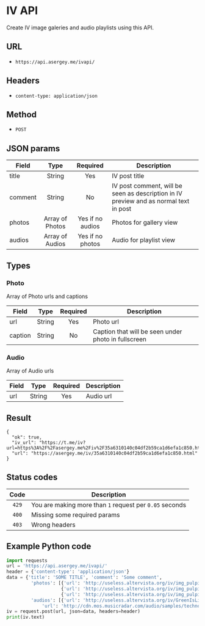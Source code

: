 # IV API

Create IV image galeries and audio playlists using this API.

## URL
- `https://api.asergey.me/ivapi/`

## Headers
- `content-type: application/json`

## Method
- `POST`

## JSON params


| Field        | Type           | Required | Description |
| ------------- |:-------------:| :-----:| ------------- |
| title     | String | Yes | IV post title|
| comment | String     |   No |   IV post comment, will be seen as description in IV preview and as normal text in post|
| photos | Array of Photos  | Yes if no audios | Photos for gallery view |
| audios | Array of Audios  | Yes if no photos | Audio for playlist view  |

## Types
### Photo
Array of Photo urls and captions

| Field        | Type           | Required | Description |
| ------------- |:-------------:| :-----:| ------------- |
| url     | String | Yes | Photo url|
| caption | String     |   No | Caption that will be seen under photo in fullscreen  |

### Audio
Array of Audio urls

| Field        | Type           | Required | Description |
| ------------- |:-------------:| :-----:| ------------- |
| url     | String | Yes | Audio url|


## Result
```
{ 
  "ok": true, 
  "iv_url": "https://t.me/iv?url=https%3A%2F%2Fasergey.me%2Fiv%2F35a6310140c04df2b59ca1d6efa1c850.html&rhash=610fa9e72e9e1a", 
  "url": "https://asergey.me/iv/35a6310140c04df2b59ca1d6efa1c850.html"
}
```

## Status codes
| Code | Description |
| :-----:| ---------- |
| `429` | You are making more than `1` request per `0.05` seconds| 
| `400` | Missing some required params|
| `403` | Wrong headers|


## Example Python code

```python
import requests
url = 'https://api.asergey.me/ivapi/'
header = {'content-type': 'application/json'}
data = {'title': 'SOME TITLE', 'comment': 'Some comment',
         'photos': [{'url': 'http://useless.altervista.org/iv/img_pulpit.jpg', 'caption': 'PIC A'},
                    {'url': 'http://useless.altervista.org/iv/img_pulpit.jpg', 'caption': 'PIC A1'},
                    {'url': 'http://useless.altervista.org/iv/img_pulpit2.jpg', 'caption': 'PIC B'}],
         'audios': [{'url': 'http://useless.altervista.org/iv/GreenIsLike.mp3'}, {
             'url': 'http://cdn.mos.musicradar.com/audio/samples/techno-demo-loops/TechBassR120E-01.mp3'}]}
iv = request.post(url, json=data, headers=header)
print(iv.text)
```


